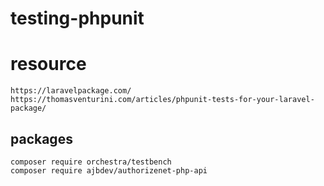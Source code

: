 # testing-phpunit

# resource
```shell
https://laravelpackage.com/
https://thomasventurini.com/articles/phpunit-tests-for-your-laravel-package/

```

## packages
```shell
composer require orchestra/testbench
composer require ajbdev/authorizenet-php-api
```